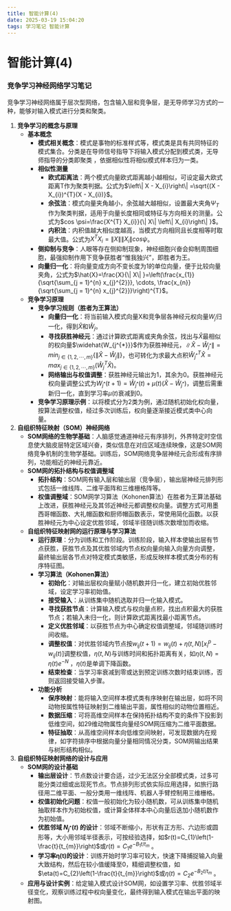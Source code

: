 ```yaml
---
title: 智能计算(4)
date: 2025-03-19 15:04:20
tags: 学习笔记 智能计算
---
```

# 智能计算(4)
### 竞争学习神经网络学习笔记
竞争学习神经网络属于层次型网络，包含输入层和竞争层，是无导师学习方式的一种，能够对输入模式进行分类和聚类。
1. **竞争学习的概念与原理**
    - **基本概念**
        - **模式相关概念**：模式是事物的标准样式等，模式类是具有共同特征的模式集合。分类是在导师信号指导下将输入模式分配到模式类，无导师指导的分类即聚类 ，依据相似性将相似模式样本归为一类。
        - **相似性测量**
            - **欧式距离法**：两个模式向量欧式距离越小越相似，可设定最大欧式距离T作为聚类判据。公式为$\left\| X - X_{i}\right\| =\sqrt{(X - X_{i})^{T}(X - X_{i})}$。
            - **余弦法**：模式向量夹角越小，余弦越大越相似，设置最大夹角$\Psi_{T}$作为聚类判据，适用于向量长度相同或特征与方向相关的测量。公式为$cos \psi=\frac{X^{T} X_{i}}{\| X\| \left\| X_{i}\right\| }$。
            - **内积法**：内积值越大相似度越高，当模式方向相同且长度相等时取最大值。公式为$X^{T} X_{i}=\| X\| \left\| X_{i}\right\| cos \psi$。
        - **侧抑制与竞争**：人眼等存在侧抑制现象，神经细胞兴奋会抑制周围细胞，最强抑制作用下竞争获胜者“惟我独兴”，即胜者为王。
        - **向量归一化**：将向量变成方向不变长度为1的单位向量，便于比较向量夹角，公式为$\hat{X}=\frac{X}{\| X\| }=\left(\frac{x_{1}}{\sqrt{\sum_{j = 1}^{n} x_{j}^{2}}}, \cdots, \frac{x_{n}}{\sqrt{\sum_{j = 1}^{n} x_{j}^{2}}}\right)^{T}$。
    - **竞争学习原理**
        - **竞争学习规则（胜者为王算法）**
            - **向量归一化**：将当前输入模式向量X和竞争层各神经元权向量$W_{j}$归一化，得到$\hat{X}$和$\widehat{W}_{j}$。
            - **寻找获胜神经元**：通过计算欧式距离或夹角余弦，找出与$\hat{X}$最相似的权向量$\widehat{W_{j^{*}}}$作为获胜神经元，$\left\| \hat{X}-\hat{W}_{j^{*}}\right\| =min _{j \in\{1,2, \cdots, m\}}\left\{\left\| \hat{X}-\hat{W}_{j}\right\| \right\}$，也可转化为求最大点积$\hat{W}_{j^{*}}^{T} \hat{X}=max _{j \in\{1,2, \cdots, m\}}\left(\hat{W}_{j}^{T} \hat{X}\right)$。
            - **网络输出与权值调整**：获胜神经元输出为1，其余为0。获胜神经元权向量调整公式为$W_{j^{*}}(t + 1)=\hat{W}_{j^{*}}(t)+\mu(t)(\hat{X}-\hat{W}_{j^{*}})$，调整后需重新归一化，直到学习率$\mu(t)$衰减到0。
        - **竞争学习原理示例**：以将模式分为2类为例，通过随机初始化权向量，按算法调整权值，经过多次训练后，权向量逐渐接近模式类中心向量。
2. **自组织特征映射（SOM）神经网络**
    - **SOM网络的生物学基础**：人脑感觉通道神经元有序排列，外界特定时空信息使大脑皮层特定区域兴奋，类似信息在对应区域连续映像，这是SOM网络竞争机制的生物学基础。训练后，SOM网络竞争层神经元会形成有序排列，功能相近的神经元靠近。
    - **SOM网的拓扑结构与权值调整域**
        - **拓扑结构**：SOM网有输入层和输出层（竞争层），输出层神经元排列形式包括一维线阵、二维平面阵和三维栅格阵等。
        - **权值调整域**：SOM网学习算法（Kohonen算法）在胜者为王算法基础上改进，获胜神经元及其邻近神经元都调整权向量。调整方式可用墨西哥帽函数、大礼帽函数和厨师帽函数表示，常使用简化函数。以获胜神经元为中心设定优胜邻域，邻域半径随训练次数增加而收缩。
    - **自组织特征映射网的运行原理与学习算法**
        - **运行原理**：分为训练和工作阶段。训练阶段，输入样本使输出层有节点获胜，获胜节点及其优胜邻域内节点权向量向输入向量方向调整，最终输出层各节点对特定模式类敏感，形成反映样本模式类分布的有序特征图。
        - **学习算法（Kohonen算法）**
            - **初始化**：对输出层权向量赋小随机数并归一化，建立初始优胜邻域，设定学习率初始值。
            - **接受输入**：从训练集中随机选取并归一化输入模式。
            - **寻找获胜节点**：计算输入模式与权向量点积，找出点积最大的获胜节点；若输入未归一化，则计算欧式距离找最小距离节点。
            - **定义优胜邻域**：以获胜节点为中心确定权值调整域，邻域随训练时间收缩。
            - **调整权值**：对优胜邻域内节点按$w_{i j}(t + 1)=w_{i j}(t)+\eta(t, N)[x_{i}^{p}-w_{i j}(t)]$调整权值，$\eta(t, N)$与训练时间和拓扑距离有关，如$\eta(t, N)=\eta(t) e^{-N}$  ，$\eta(t)$是单调下降函数。
            - **结束检查**：当学习率衰减到零或达到预定训练次数时结束训练，否则返回接受输入步骤。
        - **功能分析**
            - **保序映射**：能将输入空间样本模式类有序映射在输出层，如将不同动物按属性特征映射到二维输出平面，属性相似的动物位置相近。
            - **数据压缩**：可将高维空间样本在保持拓扑结构不变的条件下投影到低维空间，如29维动物属性向量经SOM网压缩为二维平面数据。
            - **特征抽取**：从高维空间样本向低维空间映射，可发现数据内在规律，如字符排序中根据向量分量相同情况分类，SOM网输出结果与树形结构相似。
3. **自组织特征映射网络的设计与应用**
    - **SOM网的设计基础**
        - **输出层设计**：节点数设计要合适，过少无法区分全部模式类，过多可能分类过细或出现死节点。节点排列形式依实际应用选择，如旅行路径用二维平面、一般分类用一维线阵、机器人手臂控制用三维栅格。
        - **权值初始化问题**：权值一般初始化为较小随机数，可从训练集中随机抽取样本作为初始权值，或计算全体样本中心向量后迭加小随机数作为初始值。
        - **优胜邻域 $N_{j^{*}}(t)$ 的设计**：邻域不断缩小，形状有正方形、六边形或圆形等，大小用邻域半径表示，可按经验选择，如$r(t)=C_{1}\left(1-\frac{t}{t_{m}}\right)$或$r(t)=C_{1} e^{-B_{1} t / t_{m}}$  。
        - **学习率η(t)的设计**：训练开始时学习率可较大，快速下降捕捉输入向量大致结构，然后在较小值缓降至0，精细调整权值，如$\eta(t)=C_{2}\left(1-\frac{t}{t_{m}}\right)$或$\eta(t)=C_{2} e^{-B_{2} t / t_{m}}$  。
    - **应用与设计实例**：给定输入模式设计SOM网，如设置学习率、优胜邻域半径变化，观察训练过程中权向量变化，最终得到输入模式在输出平面的映射图。 
